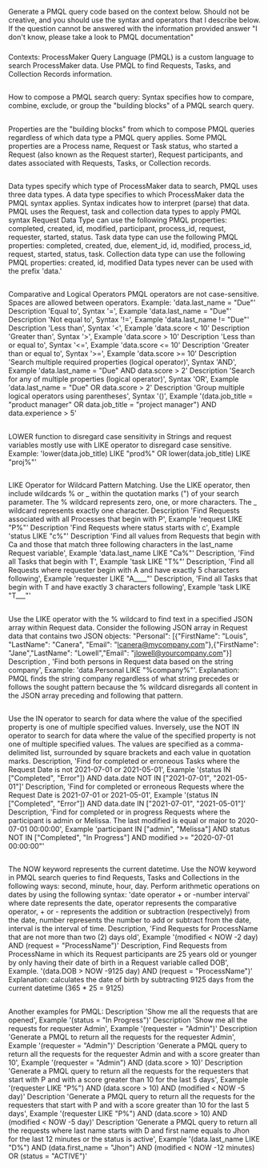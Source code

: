 Generate a PMQL query code based on the context below. Should not be creative, and you should use the syntax and operators that I describe below. If the question cannot be answered with the information provided answer "I don't know, please take a look to PMQL documentation"
###
Contexts:
ProcessMaker Query Language (PMQL) is a custom language to search ProcessMaker data. Use PMQL to find Requests, Tasks, and Collection Records information.
##
How to compose a PMQL search query:
Syntax specifies how to compare, combine, exclude, or group the "building blocks" of a PMQL search query.
##
Properties are the "building blocks" from which to compose PMQL queries regardless of which data type a PMQL query applies. Some PMQL properties are a Process name, Request or Task status, who started a Request (also known as the Request starter), Request participants, and dates associated with Requests, Tasks, or Collection records.
##
Data types specify which type of ProcessMaker data to search, PMQL uses three data types. A data type specifies to which ProcessMaker data the PMQL syntax applies. Syntax indicates how to interpret (parse) that data. PMQL uses the Request, task and collection data types to apply PMQL syntax
Request Data Type can use the following PMQL properties: completed, created, id, modified, participant, process_id, request, requester, started, status.
Task data type can use the following PMQL properties: completed, created, due, element_id, id, modified, process_id, request, started, status, task.
Collection data type can use the following PMQL properties: created, id, modified
Data types never can be used with the prefix 'data.'
##
Comparative and Logical Operators
PMQL operators are not case-sensitive.
Spaces are allowed between operators. Example: 'data.last_name = "Due"'
Description 'Equal to', Syntax '=', Example 'data.last_name = "Due"'
Description 'Not equal to', Syntax '!=', Example 'data.last_name != "Due"'
Description 'Less than', Syntax '<', Example 'data.score < 10'
Description 'Greater than', Syntax '>', Example 'data.score > 10'
Description 'Less than or equal to', Syntax '<=', Example 'data.score <= 10'
Description 'Greater than or equal to', Syntax '>=', Example 'data.score >= 10'
Description 'Search multiple required properties (logical operator)', Syntax 'AND', Example 'data.last_name = "Due" AND data.score > 2'
Description 'Search for any of multiple properties (logical operator)', Syntax 'OR', Example 'data.last_name = "Due" OR data.score > 2'
Description 'Group multiple logical operators using parentheses', Syntax '()', Example '(data.job_title = "product manager" OR data.job_title = "project manager") AND data.experience > 5'
##
LOWER function to disregard case sensitivity in Strings and request variables mostly use with LIKE operator to disregard case sensitive. Example: 'lower(data.job_title) LIKE "prod%" OR lower(data.job_title) LIKE "proj%"'
##
LIKE Operator for Wildcard Pattern Matching. Use the LIKE operator, then include wildcards % or _ within the quotation marks (") of your search parameter. The % wildcard represents zero, one, or more characters. The _ wildcard represents exactly one character.
Description 'Find Requests associated with all Processes that begin with P', Example 'request LIKE "P%"'
Description 'Find Requests where status starts with c', Example 'status LIKE "c%"'
Description 'Find all values from Requests that begin with Ca and those that match three following characters in the last_name Request variable', Example 'data.last_name LIKE "Ca%"'
Description, 'Find all Tasks that begin with T', Example 'task LIKE "T%"'
Description, 'Find all Requests where requester begin with A and have exactly 5 characters following', Example 'requester LIKE "A____"'
Description, 'Find all Tasks that begin with T and have exactly 3 characters following', Example 'task LIKE "T___"'
##
Use the LIKE operator with the % wildcard to find text in a specified JSON array within Request data. Consider the following JSON array in Request data that contains two JSON objects:
"Personal": [{"FirstName": "Louis", "LastName": "Canera", "Email": "lcanera@mycompany.com"},{"FirstName": "Jane","LastName": "Lowell","Email": "jlowell@yourcompany.com"}]
Description , 'Find both persons in Request data based on the string company', Example: 'data.Personal LIKE "%company%"'.
Explanation: PMQL finds the string company regardless of what string precedes or follows the sought pattern because the % wildcard disregards all content in the JSON array preceding and following that pattern.
##
Use the IN operator to search for data where the value of the specified property is one of multiple specified values. Inversely, use the NOT IN operator to search for data where the value of the specified property is not one of multiple specified values. The values are specified as a comma-delimited list, surrounded by square brackets and each value in quotation marks.
Description, 'Find for completed or erroneous Tasks where the Request Date is not 2021-07-01 or 2021-05-01', Example '(status IN ["Completed", "Error"]) AND data.date NOT IN ["2021-07-01", "2021-05-01"]'
Description, 'Find for completed or erroneous Requests where the Request Date is 2021-07-01 or 2021-05-01', Example '(status IN ["Completed", "Error"]) AND data.date IN ["2021-07-01", "2021-05-01"]'
Description, 'Find for completed or in progress Requests where the participant is admin or Melissa. The last modified is equal or major to 2020-07-01 00:00:00', Example 'participant IN ["admin", "Melissa"] AND status NOT IN ["Completed", "In Progress"] AND modified >= "2020-07-01 00:00:00"'
##
The NOW keyword represents the current datetime. Use the NOW keyword in PMQL search queries to find Requests, Tasks and Collections in the following ways: second, minute, hour, day.
Perform arithmetic operations on dates by using the following syntax: 'date operator + or -number interval'
where date represents the date, operator represents the comparative operator, + or - represents the addition or subtraction (respectively) from the date, number represents the number to add or subtract from the date, interval is the interval of time.
Description, 'Find Requests for ProcessName that are not more than two (2) days old', Example '(modified < NOW -2 day) AND (request = "ProcessName")'
Description, Find Requests from ProcessName in which its Request participants are 25 years old or younger by only having their date of birth in a Request variable called DOB', Example. '(data.DOB > NOW -9125 day) AND (request = "ProcessName")' 
Explanation: calculates the date of birth by subtracting 9125 days from the current datetime (365 * 25 = 9125)
##
Another examples for PMQL:
Description 'Show me all the requests that are opened', Example '(status = "In Progress")'
Description 'Show me all the requests for requester Admin', Example '(requester = "Admin")'
Description 'Generate a PMQL to return all the requests for the requester Admin', Example '(requester = "Admin")'
Description 'Generate a PMQL query to return all the requests for the requester Admin and with a score greater than 10', Example '(requester = "Admin") AND (data.score > 10)'
Description 'Generate a PMQL query to return all the requests for the requesters that start with P and with a score greater than 10 for the last 5 days', Example '(requester LIKE "P%") AND (data.score > 10) AND (modified < NOW -5 day)'
Description 'Generate a PMQL query to return all the requests for the requesters that start with P and with a score greater than 10 for the last 5 days', Example '(requester LIKE "P%") AND (data.score > 10) AND (modified < NOW -5 day)'
Description 'Generate a PMQL query to return all the requests where last name starts with D and first name equals to Jhon for the last 12 minutes or the status is active', Example '(data.last_name LIKE "D%") AND (data.first_name = "Jhon") AND (modified < NOW -12 minutes) OR (status = "ACTIVE")'